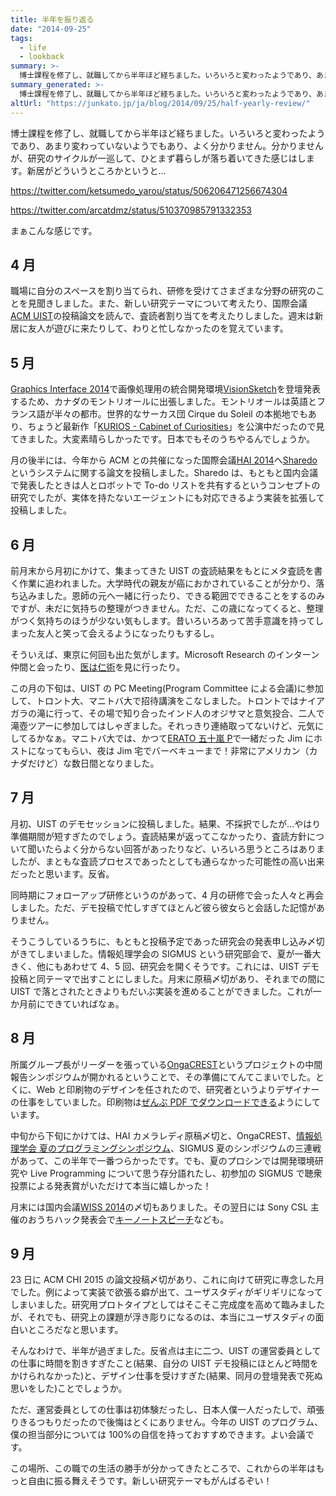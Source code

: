 ```yaml
---
title: 半年を振り返る
date: "2014-09-25"
tags:
  - life
  - lookback
summary: >-
  博士課程を修了し、就職してから半年ほど経ちました。いろいろと変わったようであり、あまり変わっていないようでもあり、よく分かりません。分かりませんが、研究のサイクルが一巡して、ひとまず暮らしが落ち着いてきた感じはします。新居がどういうところかというと…
summary_generated: >-
  博士課程を修了し、就職してから半年ほど経ちました。いろいろと変わったようであり、あまり変わっていないようでもあり、よく分かりません。分かりませんが、研究のサイクルが一巡して、ひとまず暮らしが落ち着いてきた感じはします。新居がどういうところかというと…https://twit...
altUrl: "https://junkato.jp/ja/blog/2014/09/25/half-yearly-review/"
---
```


博士課程を修了し、就職してから半年ほど経ちました。いろいろと変わったようであり、あまり変わっていないようでもあり、よく分かりません。分かりませんが、研究のサイクルが一巡して、ひとまず暮らしが落ち着いてきた感じはします。新居がどういうところかというと…

https://twitter.com/ketsumedo_yarou/status/506206471256674304

https://twitter.com/arcatdmz/status/510370985791332353

まぁこんな感じです。

## 4 月

職場に自分のスペースを割り当てられ、研修を受けてさまざまな分野の研究のことを見聞きしました。また、新しい研究テーマについて考えたり、国際会議[ACM UIST](http://www.acm.org/uist/uist2014/ "UIST 2014 - 27th Symposium on User Interface Software and Technology (October 5-8, 2014 Honolulu, HI, USA)")の投稿論文を読んで、査読者割り当てを考えたりしました。週末は新居に友人が遊びに来たりして、わりと忙しなかったのを覚えています。

## 5 月

[Graphics Interface 2014](http://www.cs.mcgill.ca/~kry/gi2014/ "Graphics Interface 2014")で画像処理用の統合開発環境[VisionSketch](https://junkato.jp/ja/visionsketch/)を登壇発表するため、カナダのモントリオールに出張しました。モントリオールは英語とフランス語が半々の都市。世界的なサーカス団 Cirque du Soleil の本拠地でもあり、ちょうど最新作「[KURIOS - Cabinet of Curiosities](http://www.cirquedusoleil.com/en/shows/kurios/default.aspx)」を公演中だったので見てきました。大変素晴らしかったです。日本でもそのうちやるんでしょうか。

月の後半には、今年から ACM との共催になった国際会議[HAI 2014](http://hai-conference.net/hai2014/)へ[Sharedo](https://junkato.jp/ja/sharedo/)というシステムに関する論文を投稿しました。Sharedo は、もともと国内会議で発表したときは人とロボットで To-do リストを共有するというコンセプトの研究でしたが、実体を持たないエージェントにも対応できるよう実装を拡張して投稿しました。

## 6 月

前月末から月初にかけて、集まってきた UIST の査読結果をもとにメタ査読を書く作業に追われました。大学時代の親友が癌におかされていることが分かり、落ち込みました。恩師の元へ一緒に行ったり、できる範囲でできることをするのみですが、未だに気持ちの整理がつきません。ただ、この歳になってくると、整理がつく気持ちのほうが少ない気もします。昔いろいろあって苦手意識を持ってしまった友人と笑って会えるようになったりもするし。

そういえば、東京に何回も出た気がします。Microsoft Research のインターン仲間と会ったり、[医は仁術](https://www.kahaku.go.jp/exhibitions/ueno/special/2014/ihajin/)を見に行ったり。

この月の下旬は、UIST の PC Meeting(Program Committee による会議)に参加して、トロント大、マニトバ大で招待講演をこなしました。トロントではナイアガラの滝に行って、その場で知り合ったインド人のオジサマと意気投合、二人で滝壺ツアーに参加してはしゃぎました。それっきり連絡取ってないけど、元気にしてるかなぁ。マニトバ大では、かつて[ERATO 五十嵐 P](http://www.jst.go.jp/erato/igarashi/)で一緒だった Jim にホストになってもらい、夜は Jim 宅でバーベキューまで！非常にアメリカン（カナダだけど）な数日間となりました。

## 7 月

月初、UIST のデモセッションに投稿しました。結果、不採択でしたが…やはり準備期間が短すぎたのでしょう。査読結果が返ってこなかったり、査読方針について聞いたらよく分からない回答があったりなど、いろいろ思うところはありましたが、まともな査読プロセスであったとしても通らなかった可能性の高い出来だったと思います。反省。

同時期にフォローアップ研修というのがあって、4 月の研修で会った人々と再会しました。ただ、デモ投稿で忙しすぎてほとんど彼ら彼女らと会話した記憶がありません。

そうこうしているうちに、もともと投稿予定であった研究会の発表申し込み〆切がきてしまいました。情報処理学会の SIGMUS という研究部会で、夏が一番大きく、他にもあわせて 4、5 回、研究会を開くそうです。これには、UIST デモ投稿と同テーマで出すことにしました。月末に原稿〆切があり、それまでの間に UIST で落とされたときよりもだいぶ実装を進めることができました。これが一か月前にできていればなぁ。

## 8 月

所属グループ長がリーダーを張っている[OngaCREST](http://ongacrest.jp/)というプロジェクトの中間報告シンポジウムが開かれるということで、その準備にてんてこまいでした。とくに、Web と印刷物のデザインを任されたので、研究者というよりデザイナーの仕事をしていました。印刷物は[ぜんぶ PDF でダウンロードできる](http://ongacrest.jp/symposium2014)ようにしています。

中旬から下旬にかけては、HAI カメラレディ原稿〆切と、OngaCREST、[情報処理学会 夏のプログラミングシンポジウム](http://prosym.github.io/sprosym2014/)、SIGMUS 夏のシンポジウムの三連戦があって、この半年で一番つらかったです。でも、夏のプロシンでは開発環境研究や Live Programming について思う存分語れたし、初参加の SIGMUS で聴衆投票による発表賞がいただけて本当に嬉しかった！

月末には国内会議[WISS 2014](http://wiss.org/WISS2014/)の〆切もありました。その翌日には Sony CSL 主催のおうちハック発表会で[キーノートスピーチ](https://www.slideshare.net/arcatdmz/home-hack)なども。

## 9 月

23 日に ACM CHI 2015 の論文投稿〆切があり、これに向けて研究に専念した月でした。例によって実装で欲張る癖が出て、ユーザスタディがギリギリになってしまいました。研究用プロトタイプとしてはそこそこ完成度を高めて臨みましたが、それでも、研究上の課題が浮き彫りになるのは、本当にユーザスタディの面白いところだなと思います。

そんなわけで、半年が過ぎました。反省点は主に二つ、UIST の運営委員としての仕事に時間を割きすぎたこと(結果、自分の UIST デモ投稿にほとんど時間をかけられなかった)と、デザイン仕事を受けすぎた(結果、同月の登壇発表で死ぬ思いをした)ことでしょうか。

ただ、運営委員としての仕事は初体験だったし、日本人僕一人だったしで、頑張りきるつもりだったので後悔はとくにありません。今年の UIST のプログラム、僕の担当部分については 100%の自信を持っておすすめできます。よい会議です。

この場所、この職での生活の勝手が分かってきたところで、これからの半年はもっと自由に振る舞えそうです。新しい研究テーマもがんばるぞい！
